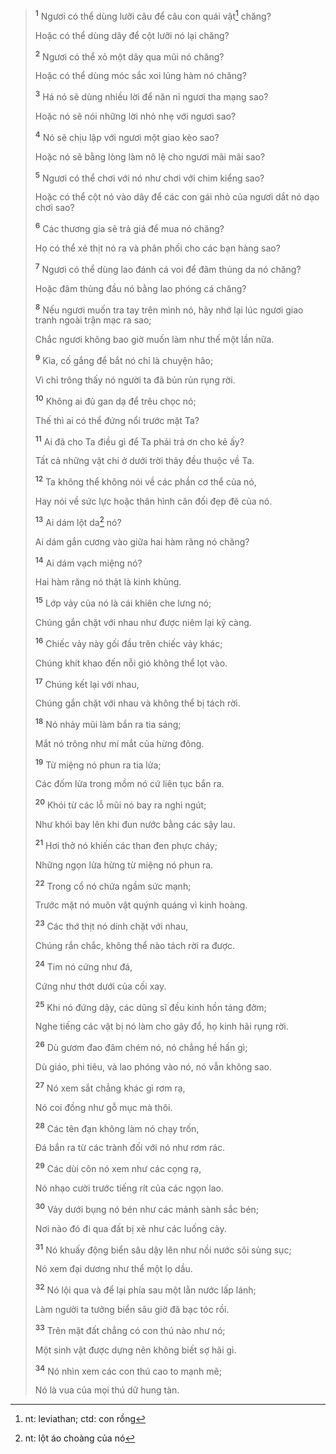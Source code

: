 > <sup><b>1</b></sup> Ngươi có thể dùng lưỡi câu để câu con quái vật[^1-58704149-2996-43b8-8d93-db6d3da95803] chăng?
>
> Hoặc có thể dùng dây để cột lưỡi nó lại chăng?
>
> <sup><b>2</b></sup> Ngươi có thể xỏ một dây qua mũi nó chăng?
>
> Hoặc có thể dùng móc sắc xoi lủng hàm nó chăng?
>
> <sup><b>3</b></sup> Há nó sẽ dùng nhiều lời để năn nỉ ngươi tha mạng sao?
>
> Hoặc nó sẽ nói những lời nhỏ nhẹ với ngươi sao?
>
> <sup><b>4</b></sup> Nó sẽ chịu lập với ngươi một giao kèo sao?
>
> Hoặc nó sẽ bằng lòng làm nô lệ cho ngươi mãi mãi sao?
>
> <sup><b>5</b></sup> Ngươi có thể chơi với nó như chơi với chim kiểng sao?
>
> Hoặc có thể cột nó vào dây để các con gái nhỏ của ngươi dắt nó dạo chơi sao?
>
> <sup><b>6</b></sup> Các thương gia sẽ trả giá để mua nó chăng?
>
> Họ có thể xẻ thịt nó ra và phân phối cho các bạn hàng sao?
>
> <sup><b>7</b></sup> Ngươi có thể dùng lao đánh cá voi để đâm thủng da nó chăng?
>
> Hoặc đâm thủng đầu nó bằng lao phóng cá chăng?
>
> <sup><b>8</b></sup> Nếu ngươi muốn tra tay trên mình nó, hãy nhớ lại lúc ngươi giao tranh ngoài trận mạc ra sao;
>
> Chắc ngươi không bao giờ muốn làm như thế một lần nữa.
>
> <sup><b>9</b></sup> Kìa, cố gắng để bắt nó chỉ là chuyện hão;
>
> Vì chỉ trông thấy nó người ta đã bủn rủn rụng rời.
>
> <sup><b>10</b></sup> Không ai đủ gan dạ để trêu chọc nó;
>
> Thế thì ai có thể đứng nổi trước mặt Ta?
>
> <sup><b>11</b></sup> Ai đã cho Ta điều gì để Ta phải trả ơn cho kẻ ấy?
>
> Tất cả những vật chi ở dưới trời thảy đều thuộc về Ta.
>
> <sup><b>12</b></sup> Ta không thể không nói về các phần cơ thể của nó,
>
> Hay nói về sức lực hoặc thân hình cân đối đẹp đẽ của nó.
>
> <sup><b>13</b></sup> Ai dám lột da[^2-58704149-2996-43b8-8d93-db6d3da95803] nó?
>
> Ai dám gắn cương vào giữa hai hàm răng nó chăng?
>
> <sup><b>14</b></sup> Ai dám vạch miệng nó?
>
> Hai hàm răng nó thật là kinh khủng.
>
> <sup><b>15</b></sup> Lớp vảy của nó là cái khiên che lưng nó;
>
> Chúng gắn chặt với nhau như được niêm lại kỹ càng.
>
> <sup><b>16</b></sup> Chiếc vảy này gối đầu trên chiếc vảy khác;
>
> Chúng khít khao đến nỗi gió không thể lọt vào.
>
> <sup><b>17</b></sup> Chúng kết lại với nhau,
>
> Chúng gắn chặt với nhau và không thể bị tách rời.
>
> <sup><b>18</b></sup> Nó nhảy mũi làm bắn ra tia sáng;
>
> Mắt nó trông như mí mắt của hừng đông.
>
> <sup><b>19</b></sup> Từ miệng nó phun ra tia lửa;
>
> Các đốm lửa trong mồm nó cứ liên tục bắn ra.
>
> <sup><b>20</b></sup> Khói từ các lỗ mũi nó bay ra nghi ngút;
>
> Như khói bay lên khi đun nước bằng các sậy lau.
>
> <sup><b>21</b></sup> Hơi thở nó khiến các than đen phực cháy;
>
> Những ngọn lửa hừng từ miệng nó phun ra.
>
> <sup><b>22</b></sup> Trong cổ nó chứa ngầm sức mạnh;
>
> Trước mặt nó muôn vật quýnh quáng vì kinh hoàng.
>
> <sup><b>23</b></sup> Các thớ thịt nó dính chặt với nhau,
>
> Chúng rắn chắc, không thể nào tách rời ra được.
>
> <sup><b>24</b></sup> Tim nó cứng như đá,
>
> Cứng như thớt dưới của cối xay.
>
> <sup><b>25</b></sup> Khi nó đứng dậy, các dũng sĩ đều kinh hồn táng đởm;
>
> Nghe tiếng các vật bị nó làm cho gãy đổ, họ kinh hãi rụng rời.
>
> <sup><b>26</b></sup> Dù gươm đao đâm chém nó, nó chẳng hề hấn gì;
>
> Dù giáo, phi tiêu, và lao phóng vào nó, nó vẫn không sao.
>
> <sup><b>27</b></sup> Nó xem sắt chẳng khác gì rơm rạ,
>
> Nó coi đồng như gỗ mục mà thôi.
>
> <sup><b>28</b></sup> Các tên đạn không làm nó chạy trốn,
>
> Đá bắn ra từ các trành đối với nó như rơm rác.
>
> <sup><b>29</b></sup> Các dùi côn nó xem như các cọng rạ,
>
> Nó nhạo cười trước tiếng rít của các ngọn lao.
>
> <sup><b>30</b></sup> Vảy dưới bụng nó bén như các mảnh sành sắc bén;
>
> Nơi nào đó đi qua đất bị xẻ như các luống cày.
>
> <sup><b>31</b></sup> Nó khuấy động biển sâu dậy lên như nồi nước sôi sùng sục;
>
> Nó xem đại dương như thể một lọ dầu.
>
> <sup><b>32</b></sup> Nó lội qua và để lại phía sau một lằn nước lấp lánh;
>
> Làm người ta tưởng biển sâu giờ đã bạc tóc rồi.
>
> <sup><b>33</b></sup> Trên mặt đất chẳng có con thú nào như nó;
>
> Một sinh vật được dựng nên không biết sợ hãi gì.
>
> <sup><b>34</b></sup> Nó nhìn xem các con thú cao to mạnh mẽ;
>
> Nó là vua của mọi thú dữ hung tàn.

[^1-58704149-2996-43b8-8d93-db6d3da95803]: nt: leviathan; ctd: con rồng

[^2-58704149-2996-43b8-8d93-db6d3da95803]: nt: lột áo choàng của nó
